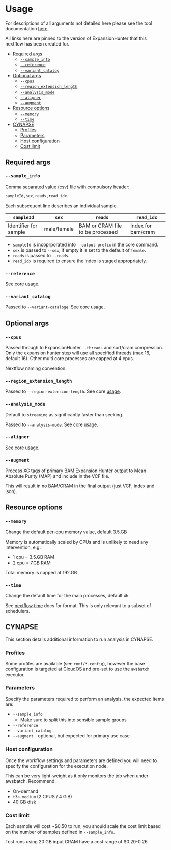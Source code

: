 # Usage <!-- omit in toc -->

For descriptions of all arguments not detailed here please see the tool documentation [here][eh-usage].

All links here are pinned to the version of ExpansionHunter that this nextflow has been created for.

- [Required args](#required-args)
  - [`--sample_info`](#--sample_info)
  - [`--reference`](#--reference)
  - [`--variant_catalog`](#--variant_catalog)
- [Optional args](#optional-args)
  - [`--cpus`](#--cpus)
  - [`--region_extension_length`](#--region_extension_length)
  - [`--analysis_mode`](#--analysis_mode)
  - [`--aligner`](#--aligner)
  - [`--augment`](#--augment)
- [Resource options](#resource-options)
  - [`--memory`](#--memory)
  - [`--time`](#--time)
- [CYNAPSE](#cynapse)
  - [Profiles](#profiles)
  - [Parameters](#parameters)
  - [Host configuration](#host-configuration)
  - [Cost limit](#cost-limit)

## Required args

### `--sample_info`

Comma separated value (csv) file with compulsory header:

```
sampleId,sex,reads,read_idx
```

Each subsequent line describes an individual sample.

| `sampleId`            | `sex`       | `reads`                          | `read_idx`         |
| --------------------- | ----------- | -------------------------------- | ------------------ |
| Identifier for sample | male/female | BAM or CRAM file to be processed | Index for bam/cram |

- `sampleId` is incoprporated into `--output-prefix` in the core command.
- `sex` is passed to `--sex`, if empty it is set to the default of `female`.
- `reads` is passed to `--reads`.
- `read_idx` is required to ensure the index is staged appropriately.

### `--reference`

See core [usage][eh-usage].

### `--variant_catalog`

Passed to `--variant-cataloge`. See core [usage][eh-usage].

## Optional args

### `--cpus`

Passed through to ExpansionHunter `--threads` and sort/cram compression.  Only the expansion hunter step will use all
specified threads (max 16, default 16).  Other multi core processes are capped at 4 cpus.

Nextflow naming convention.

### `--region_extension_length`

Passed to `--region-extension-length`. See core [usage][eh-usage].

### `--analysis_mode`

Default to `streaming` as significantly faster than seeking.

Passed to `--analysis-mode`. See core [usage][eh-usage].

### `--aligner`

See core [usage][eh-usage].

### `--augment`

Process XG tags of primary BAM Expansion Hunter output to Mean Absolute Purity (MAP) and include in the VCF file.

This will result in no BAM/CRAM in the final output (just VCF, index and json).

## Resource options

### `--memory`

Change the default per-cpu memory value, default 3.5.GB

Memory is automatically scaled by CPUs and is unlikely to need any intervention, e.g.

- 1 cpu = 3.5.GB RAM
- 2 cpu = 7.GB RAM

Total memory is capped at 192.GB

### `--time`

Change the default time for the main processes, default `4h`.

See [nextflow time][nxf-time] docs for format.  This is only relevant to a subset of schedulers.

## CYNAPSE

This section details additional information to run analysis in CYNAPSE.

### Profiles

Some profiles are available (see `conf/*.config`), however the base configuration is targeted at CloudOS and pre-set to
use the `awsbatch` executor.

### Parameters

Specify the parameters required to perform an analysis, the expected items are:

- `--sample_info`
  - Make sure to split this into sensible sample groups
- `--reference`
- `--variant_catalog`
- `--augment` - optional, but expected for primary use case

### Host configuration

Once the workflow settings and parameters are defined you will need to specify the configuration for the execution node.

This can be very light-weight as it only monitors the job when under awsbatch.  Recommend:

- On-demand
- `t3a.medium` (2 CPUS / 4 GiB)
- 40 GB disk

### Cost limit

Each sample will cost ~$0.50 to run, you should scale the cost limit based on the number of samples defined in `--sample_info`.

Test runs using 20 GB input CRAM have a cost range of $0.20-0.26.

<!-- refs -->

[eh-usage]: https://github.com/Illumina/ExpansionHunter/blob/v5.0.0/docs/03_Usage.md
[nxf-time]: https://www.nextflow.io/docs/latest/process.html#process-time
